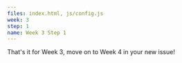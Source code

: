 ```yaml
---
files: index.html, js/config.js
week: 3
step: 1
name: Week 3 Step 1
---
```


That's it for Week 3, move on to Week 4 in your new issue!
